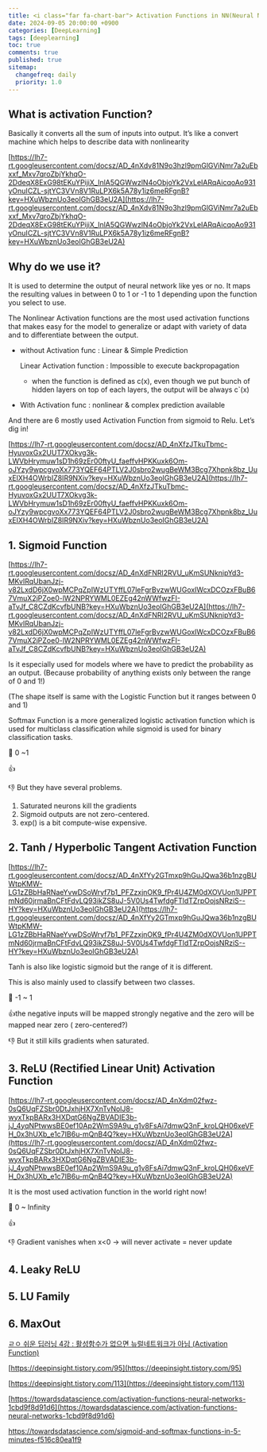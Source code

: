 ```yaml
---
title: <i class="far fa-chart-bar"> Activation Functions in NN(Neural Networks) </i>
date: 2024-09-05 20:00:00 +0900
categories: [DeepLearning]
tags: [deeplearning]
toc: true
comments: true
published: true
sitemap:
  changefreq: daily
  priority: 1.0
---
```

## What is activation Function?

Basically it converts all the sum of inputs into output. It’s like a convert machine which helps to describe data with nonlinearity

[https://lh7-rt.googleusercontent.com/docsz/AD_4nXdv81N9o3hzl9pmGlGViNmr7a2uEbxxf_Mxv7qroZbjYkhqO-2DdeqX8ExG98tEKuYPijiX_InlA5QGWwzlN4oObjoYk2VxLeIARqAicqoAo931yOnuICZL-sjtYC3VVn8V1RuLPX6k5A78y1iz6meRFgnB?key=HXuWbznUo3eoIGhGB3eU2A](https://lh7-rt.googleusercontent.com/docsz/AD_4nXdv81N9o3hzl9pmGlGViNmr7a2uEbxxf_Mxv7qroZbjYkhqO-2DdeqX8ExG98tEKuYPijiX_InlA5QGWwzlN4oObjoYk2VxLeIARqAicqoAo931yOnuICZL-sjtYC3VVn8V1RuLPX6k5A78y1iz6meRFgnB?key=HXuWbznUo3eoIGhGB3eU2A)

## Why do we use it?

It is used to determine the output of neural network like yes or no. It maps the resulting values in between 0 to 1 or -1 to 1 depending upon the function you select to use.

The Nonlinear Activation functions are the most used activation functions that makes easy for the model to generalize or adapt with variety of data and to differentiate between the output.

- without Activation func : Linear & Simple Prediction
    
    Linear Activation function : Impossible to execute backpropagation
    
    - when the function is defined as c(x), even though we put bunch of hidden layers on top of each layers, the output will be always c`(x)
- With Activation func : nonlinear & complex prediction available

And there are 6 mostly used Activation Function from sigmoid to Relu. Let’s dig in!

[https://lh7-rt.googleusercontent.com/docsz/AD_4nXfzJTkuTbmc-HyuvoxGx2UUT7XOkvg3k-LWVbHrymuw1sD1h69zEr00ftyU_faeffvHPKKuxk6Om-oJYzy9wpcgvoXx773YQEF64PTLV2J0sbro2wugBeWM3Bcg7Xhpnk8bz_UuxEIXH4OWrbIZ8IR9NXiv?key=HXuWbznUo3eoIGhGB3eU2A](https://lh7-rt.googleusercontent.com/docsz/AD_4nXfzJTkuTbmc-HyuvoxGx2UUT7XOkvg3k-LWVbHrymuw1sD1h69zEr00ftyU_faeffvHPKKuxk6Om-oJYzy9wpcgvoXx773YQEF64PTLV2J0sbro2wugBeWM3Bcg7Xhpnk8bz_UuxEIXH4OWrbIZ8IR9NXiv?key=HXuWbznUo3eoIGhGB3eU2A)

## 1. Sigmoid Function

[https://lh7-rt.googleusercontent.com/docsz/AD_4nXdFNRl2RVU_uKmSUNknipYd3-MKvIRqUbanJzj-v82LxdD6jX0wpMCPqZpIWzUTYffL07leFgrBvzwWUGoxIWcxDCOzxFBuB67VmuX2jPZoe0-lW2NPRYWML0EZEg42nWWfwzFI-aTvJf_C8CZdKcvfbUNB?key=HXuWbznUo3eoIGhGB3eU2A](https://lh7-rt.googleusercontent.com/docsz/AD_4nXdFNRl2RVU_uKmSUNknipYd3-MKvIRqUbanJzj-v82LxdD6jX0wpMCPqZpIWzUTYffL07leFgrBvzwWUGoxIWcxDCOzxFBuB67VmuX2jPZoe0-lW2NPRYWML0EZEg42nWWfwzFI-aTvJf_C8CZdKcvfbUNB?key=HXuWbznUo3eoIGhGB3eU2A)

Is it especially used for models where we have to predict the probability as an output. (Because probability of anything exists only between the range of 0 and 1!)

(The shape itself is same with the Logistic Function but it ranges between 0 and 1)

Softmax Function is a more generalized logistic activation function which is used for multiclass classification while sigmoid is used for binary classification tasks.

🔀 0 ~1

👍

👎 But they have several problems.

1. Saturated neurons kill the gradients
2. Sigmoid outputs are not zero-centered.
3. exp() is a bit compute-wise expensive.

## 2. Tanh / Hyperbolic Tangent Activation Function

[https://lh7-rt.googleusercontent.com/docsz/AD_4nXfYy2GTmxp9hGuJQwa36b1nzgBUWtpKMW-LG1zZBbHaRNaeYvwDSoWryf7b1_PFZzxjnOK9_fPr4U4ZM0dXOVUon1UPPTmNd60jrmaBnCFtFdvLQ93ikZS8uJ-5V0Us4TwfdgFTldTZrpOojsNRziS--HY?key=HXuWbznUo3eoIGhGB3eU2A](https://lh7-rt.googleusercontent.com/docsz/AD_4nXfYy2GTmxp9hGuJQwa36b1nzgBUWtpKMW-LG1zZBbHaRNaeYvwDSoWryf7b1_PFZzxjnOK9_fPr4U4ZM0dXOVUon1UPPTmNd60jrmaBnCFtFdvLQ93ikZS8uJ-5V0Us4TwfdgFTldTZrpOojsNRziS--HY?key=HXuWbznUo3eoIGhGB3eU2A)

Tanh is also like logistic sigmoid but the range of it is different.

This is also mainly used to classify between two classes.

🔀 -1 ~ 1

👍the negative inputs will be mapped strongly negative and the zero will be mapped near zero ( zero-centered?)

👎 But it still kills gradients when saturated.

## 3. ReLU (Rectified Linear Unit) Activation Function

[https://lh7-rt.googleusercontent.com/docsz/AD_4nXdm02fwz-0sQ6UqFZSbr0DtJxhjHX7XnTvNolJ8-wyxTkpBARx3HXDqtG6NgZBVADIE3b-jJ_4yqNPtwwsBE0ef10Ap2WmS9A9u_g1v8FsAi7dmwQ3nF_kroLQH06xeVFH_0x3hUXb_e1c7IB6u-mQnB4Q?key=HXuWbznUo3eoIGhGB3eU2A](https://lh7-rt.googleusercontent.com/docsz/AD_4nXdm02fwz-0sQ6UqFZSbr0DtJxhjHX7XnTvNolJ8-wyxTkpBARx3HXDqtG6NgZBVADIE3b-jJ_4yqNPtwwsBE0ef10Ap2WmS9A9u_g1v8FsAi7dmwQ3nF_kroLQH06xeVFH_0x3hUXb_e1c7IB6u-mQnB4Q?key=HXuWbznUo3eoIGhGB3eU2A)

It is the most used activation function in the world right now!

🔀 0 ~ Infinity

👍

👎 Gradient vanishes when x<0 -> will never activate = never update

## 4. Leaky ReLU

## 5. LU Family

## 6. MaxOut



[ㄹㅇ 쉬운 딥러닝 4강 : 활성함수가 없으면 뉴럴네트워크가 아님 (Activation Function)](https://www.youtube.com/watch?v=rpHuwa-dbbI)

[https://deepinsight.tistory.com/95](https://deepinsight.tistory.com/95)

[https://deepinsight.tistory.com/113](https://deepinsight.tistory.com/113)

[https://towardsdatascience.com/activation-functions-neural-networks-1cbd9f8d91d6](https://towardsdatascience.com/activation-functions-neural-networks-1cbd9f8d91d6)

https://towardsdatascience.com/sigmoid-and-softmax-functions-in-5-minutes-f516c80ea1f9